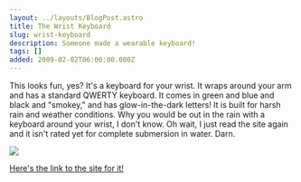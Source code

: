 ```yaml
---
layout: ../layouts/BlogPost.astro
title: The Wrist Keyboard
slug: wrist-keyboard
description: Someone made a wearable keyboard!
tags: []
added: 2009-02-02T06:00:00.000Z
---
```


This looks fun, yes? It's a keyboard for your wrist. It wraps around your arm and has a standard QWERTY keyboard. It comes in green and blue and black and "smokey," and has glow-in-the-dark letters! It is built for harsh rain and weather conditions. Why you would be out in the rain with a keyboard around your wrist, I don't know. Oh wait, I just read the site again and it isn't rated yet for complete submersion in water. Darn.


![](/assets/wristkeeb.jpg)

[Here's the link to the site for it!](https://www.l3sys.com/wristpc/wristpc.html)
